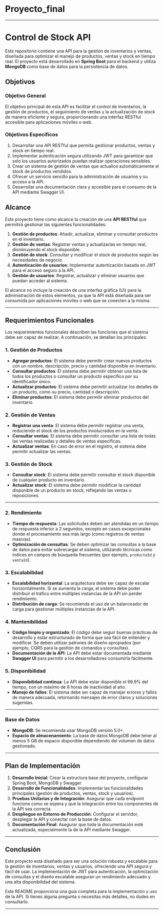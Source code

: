 # Proyecto_final

---

# Control de Stock API

Este repositorio contiene una API para la gestión de inventarios y ventas, diseñada para optimizar el manejo de productos, ventas y stock en tiempo real. El proyecto está desarrollado en **Spring Boot** para el backend y utiliza **MongoDB** como base de datos para la persistencia de datos.

## Objetivos

### Objetivo General

El objetivo principal de esta API es facilitar el control de inventarios, la gestión de productos, el seguimiento de ventas y la actualización de stock de manera eficiente y segura, proporcionando una interfaz RESTful accesible para aplicaciones móviles o web.

### Objetivos Específicos

1. Desarrollar una API RESTful que permita gestionar productos, ventas y stock en tiempo real.
2. Implementar autenticación segura utilizando JWT para garantizar que solo los usuarios autorizados puedan realizar operaciones sensibles.
3. Crear un sistema de gestión de ventas que actualice automáticamente el stock de productos vendidos.
4. Ofrecer un servicio sencillo para la administración de usuarios y su acceso a la API.
5. Desarrollar una documentación clara y accesible para el consumo de la API mediante Swagger UI.

## Alcance

Este proyecto tiene como alcance la creación de una **API RESTful** que permitirá gestionar las siguientes funcionalidades:

1. **Gestión de productos**: Añadir, actualizar, eliminar y consultar productos en el inventario.
2. **Gestión de ventas**: Registrar ventas y actualizarlas en tiempo real, disminuyendo el stock disponible.
3. **Gestión de stock**: Consultar y modificar el stock de productos según las necesidades de negocio.
4. **Autenticación de usuarios**: Implementar autenticación basada en JWT para el acceso seguro a la API.
5. **Gestión de usuarios**: Registrar, actualizar y eliminar usuarios que puedan acceder al sistema.

El alcance no incluye la creación de una interfaz gráfica (UI) para la administración de estos elementos, ya que la API está diseñada para ser consumida por aplicaciones móviles o web que se conecten a la misma.

---

## Requerimientos Funcionales

Los requerimientos funcionales describen las funciones que el sistema debe ser capaz de realizar. A continuación, se detallan los principales:

### 1. **Gestión de Productos**

- **Agregar productos**: El sistema debe permitir crear nuevos productos con un nombre, descripción, precio y cantidad disponible en inventario.
- **Consultar productos**: El sistema debe permitir obtener una lista de todos los productos o consultar un producto específico por su identificador único.
- **Actualizar productos**: El sistema debe permitir actualizar los detalles de un producto, como su precio, cantidad o descripción.
- **Eliminar productos**: El sistema debe permitir eliminar productos del inventario.

### 2. **Gestión de Ventas**

- **Registrar una venta**: El sistema debe permitir registrar una venta, reduciendo el stock de los productos involucrados en la venta.
- **Consultar ventas**: El sistema debe permitir consultar una lista de todas las ventas realizadas y detalles de ventas específicas.
- **Actualizar ventas**: En caso de error en el registro, el sistema debe permitir actualizar las ventas.
  
### 3. **Gestión de Stock**

- **Consultar stock**: El sistema debe permitir consultar el stock disponible de cualquier producto en inventario.
- **Actualizar stock**: El sistema debe permitir modificar la cantidad disponible de un producto en stock, reflejando las ventas o reposiciones.


---


### 2. **Rendimiento**

- **Tiempo de respuesta**: Las solicitudes deben ser atendidas en un tiempo de respuesta inferior a 2 segundos, excepto en casos excepcionales donde el procesamiento sea más largo (como registros de ventas masivas).
- **Optimización de consultas**: Se deben optimizar las consultas a la base de datos para evitar sobrecargar el sistema, utilizando técnicas como índices en campos de búsqueda frecuentes (por ejemplo, `productoId` y `ventaId`).

### 3. **Escalabilidad**

- **Escalabilidad horizontal**: La arquitectura debe ser capaz de escalar horizontalmente. Si se aumenta la carga, el sistema debe poder distribuir el tráfico entre múltiples instancias de la API sin perder rendimiento.
- **Distribución de carga**: Se recomienda el uso de un balanceador de carga para gestionar múltiples instancias de la API.

### 4. **Mantenibilidad**

- **Código limpio y organizado**: El código debe seguir buenas prácticas de desarrollo y estar estructurado de forma que sea fácil de entender y modificar. Se deben utilizar patrones de diseño apropiados (por ejemplo, CQRS para la gestión de comandos y consultas).
- **Documentación de la API**: La API debe estar documentada mediante **Swagger UI** para permitir a los desarrolladores consumirla fácilmente.

### 5. **Disponibilidad**

- **Disponibilidad continua**: La API debe estar disponible el 99.9% del tiempo, con un máximo de 8 horas de inactividad al año.
- **Manejo de fallos**: El sistema debe ser capaz de manejar errores y fallos de manera adecuada, retornando mensajes de error claros y soluciones sugeridas.

---

### Base de Datos

- **MongoDB**: Se recomienda usar MongoDB versión 5.0+.
- **Espacio de almacenamiento**: La base de datos MongoDB debe tener al menos 5 GB de espacio disponible dependiendo del volumen de datos gestionado.

---

## Plan de Implementación

1. **Desarrollo Inicial**: Crear la estructura base del proyecto, configurar Spring Boot, MongoDB y Swagger.
2. **Desarrollo de Funcionalidades**: Implementar las funcionalidades principales (gestión de productos, ventas, stock y usuarios).
3. **Pruebas Unitarias y de Integración**: Asegurar que cada endpoint funcione como se espera y que la integración entre los componentes de la API sea correcta.
4. **Despliegue en Entorno de Producción**: Configurar el servidor, desplegar la API y conectar con la base de datos.
5. **Documentación Final**: Asegurar que toda la documentación esté actualizada, especialmente la de la API mediante Swagger.

---

## Conclusión

Este proyecto está diseñado para ser una solución robusta y escalable para la gestión de inventarios, ventas y usuarios, ofreciendo una API segura y fácil de usar. La implementación de JWT para autenticación, la optimización de consultas y el diseño escalable aseguran un rendimiento adecuado y una alta disponibilidad del sistema.

Este README proporciona una guía completa para la implementación y uso de la API. Si tienes alguna pregunta o necesitas más detalles, no dudes en consultarlo.

--- 


